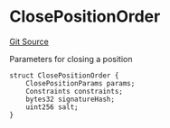 # ClosePositionOrder
[Git Source](https://github.com/solidant/unlimited-contracts/blob/06933827b140eb30ab8723aa85a9cdce2333525a/src/interfaces/ITradeManager.sol)

Parameters for closing a position


```solidity
struct ClosePositionOrder {
    ClosePositionParams params;
    Constraints constraints;
    bytes32 signatureHash;
    uint256 salt;
}
```


